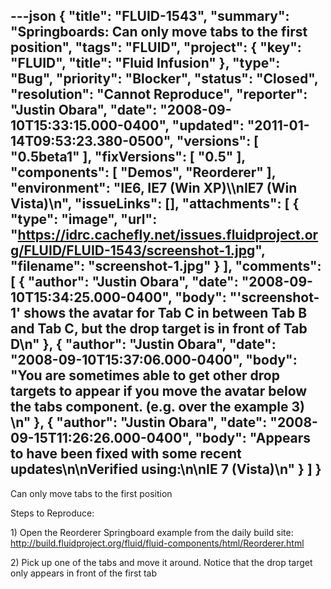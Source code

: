 ---json
{
  "title": "FLUID-1543",
  "summary": "Springboards: Can only move tabs to the first position",
  "tags": "FLUID",
  "project": {
    "key": "FLUID",
    "title": "Fluid Infusion"
  },
  "type": "Bug",
  "priority": "Blocker",
  "status": "Closed",
  "resolution": "Cannot Reproduce",
  "reporter": "Justin Obara",
  "date": "2008-09-10T15:33:15.000-0400",
  "updated": "2011-01-14T09:53:23.380-0500",
  "versions": [
    "0.5beta1"
  ],
  "fixVersions": [
    "0.5"
  ],
  "components": [
    "Demos",
    "Reorderer"
  ],
  "environment": "IE6, IE7 (Win XP)\\\nIE7 (Win Vista)\n",
  "issueLinks": [],
  "attachments": [
    {
      "type": "image",
      "url": "https://idrc.cachefly.net/issues.fluidproject.org/FLUID/FLUID-1543/screenshot-1.jpg",
      "filename": "screenshot-1.jpg"
    }
  ],
  "comments": [
    {
      "author": "Justin Obara",
      "date": "2008-09-10T15:34:25.000-0400",
      "body": "'screenshot-1' shows the avatar for Tab C in between Tab B and Tab C, but the drop target is in front of Tab D\n"
    },
    {
      "author": "Justin Obara",
      "date": "2008-09-10T15:37:06.000-0400",
      "body": "You are sometimes able to get other drop targets to appear if you move the avatar below the tabs component. (e.g. over the example 3)&#x20;\n"
    },
    {
      "author": "Justin Obara",
      "date": "2008-09-15T11:26:26.000-0400",
      "body": "Appears to have been fixed with some recent updates\n\nVerified using:\n\nIE 7 (Vista)\n"
    }
  ]
}
---
Can only move tabs to the first position

Steps to Reproduce:

1\) Open the Reorderer Springboard example from the daily build site:\
<http://build.fluidproject.org/fluid/fluid-components/html/Reorderer.html>

2\) Pick up one of the tabs and move it around. Notice that the drop target only appears in front of the first tab

        